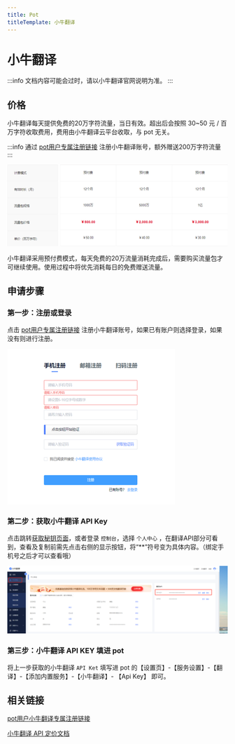 ```yaml
---
title: Pot
titleTemplate: 小牛翻译
---
```


# 小牛翻译

:::info
文档内容可能会过时，请以小牛翻译官网说明为准。
:::

## 价格

小牛翻译每天提供免费的20万字符流量，当日有效。超出后会按照 30~50 元 / 百万字符收取费用，费用由小牛翻译云平台收取，与 pot 无关。

:::info
通过 [pot用户专属注册链接](https://niutrans.com/login?active=3&userSource=pot) 注册小牛翻译账号，额外赠送200万字符流量
:::

![](./asset/niutrans1.png)

小牛翻译采用预付费模式，每天免费的20万流量消耗完成后，需要购买流量包才可继续使用。使用过程中将优先消耗每日的免费赠送流量。

## 申请步骤

### 第一步：注册或登录

点击 [pot用户专属注册链接](https://niutrans.com/login?active=3&userSource=pot) 注册小牛翻译账号，如果已有账户则选择登录，如果没有则进行注册。

![](./asset//niutrans2.png)

### 第二步：获取小牛翻译 API Key

点击跳转[获取秘钥页面](https://niutrans.com/cloud/account_info/info)，或者登录 `控制台`，选择 `个人中心` ，在翻译API部分可看到，查看及复制前需先点击右侧的显示按钮，将“**”符号变为具体内容。（绑定手机号之后才可以查看哦）

![](./asset/niutrans3.png)

### 第三步：小牛翻译 API KEY 填进 pot

将上一步获取的小牛翻译 `API Ket` 填写进 pot 的【设置页】-【服务设置】-【翻译】-【添加内置服务】-【小牛翻译】- 【Api Key】 即可。

## 相关链接

[pot用户小牛翻译专属注册链接](https://niutrans.com/login?active=3&userSource=pot)

[小牛翻译 API 定价文档](https://niutrans.com/price)
